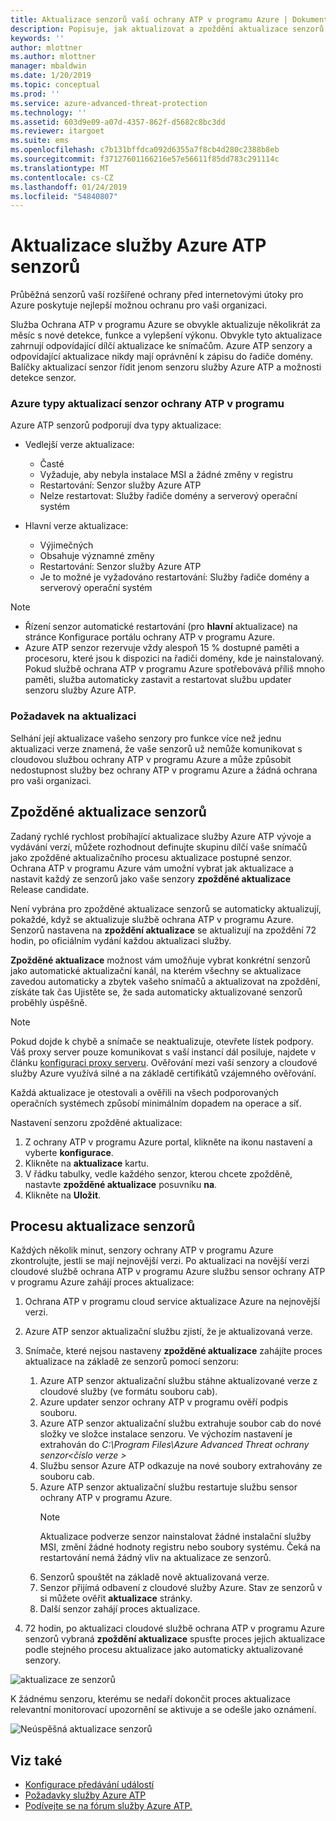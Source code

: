 ```yaml
---
title: Aktualizace senzorů vaší ochrany ATP v programu Azure | Dokumentace Microsoftu
description: Popisuje, jak aktualizovat a zpoždění aktualizace senzorů v ochrany ATP v programu Azure.
keywords: ''
author: mlottner
ms.author: mlottner
manager: mbaldwin
ms.date: 1/20/2019
ms.topic: conceptual
ms.prod: ''
ms.service: azure-advanced-threat-protection
ms.technology: ''
ms.assetid: 603d9e09-a07d-4357-862f-d5682c8bc3dd
ms.reviewer: itargoet
ms.suite: ems
ms.openlocfilehash: c7b131bffdca092d6355a7f8cb4d280c2388b8eb
ms.sourcegitcommit: f37127601166216e57e56611f85dd783c291114c
ms.translationtype: MT
ms.contentlocale: cs-CZ
ms.lasthandoff: 01/24/2019
ms.locfileid: "54840807"
---
```

# <a name="update-azure-atp-sensors"></a>Aktualizace služby Azure ATP senzorů

Průběžná senzorů vaší rozšířené ochrany před internetovými útoky pro Azure poskytuje nejlepší možnou ochranu pro vaši organizaci.

Služba Ochrana ATP v programu Azure se obvykle aktualizuje několikrát za měsíc s nové detekce, funkce a vylepšení výkonu. Obvykle tyto aktualizace zahrnují odpovídající dílčí aktualizace ke snímačům. Azure ATP senzory a odpovídající aktualizace nikdy mají oprávnění k zápisu do řadiče domény. Balíčky aktualizací senzor řídit jenom senzoru služby Azure ATP a možnosti detekce senzor. 

### <a name="azure-atp-sensor-update-types"></a>Azure typy aktualizací senzor ochrany ATP v programu   

Azure ATP senzorů podporují dva typy aktualizace:
- Vedlejší verze aktualizace: 
    - Časté 
    - Vyžaduje, aby nebyla instalace MSI a žádné změny v registru
    - Restartování: Senzor služby Azure ATP 
    - Nelze restartovat: Služby řadiče domény a serverový operační systém

- Hlavní verze aktualizace:
    - Výjimečných
    - Obsahuje významné změny 
    - Restartování: Senzor služby Azure ATP
    - Je to možné je vyžadováno restartování: Služby řadiče domény a serverový operační systém

> [!NOTE]
>- Řízení senzor automatické restartování (pro **hlavní** aktualizace) na stránce Konfigurace portálu ochrany ATP v programu Azure. 
> - Azure ATP senzor rezervuje vždy alespoň 15 % dostupné paměti a procesoru, které jsou k dispozici na řadiči domény, kde je nainstalovaný. Pokud službě ochrana ATP v programu Azure spotřebovává příliš mnoho paměti, služba automaticky zastavit a restartovat službu updater senzoru služby Azure ATP.

### <a name="update-requirement"></a>Požadavek na aktualizaci

Selhání její aktualizace vašeho senzory pro funkce více než jednu aktualizaci verze znamená, že vaše senzorů už nemůže komunikovat s cloudovou službou ochrany ATP v programu Azure a může způsobit nedostupnost služby bez ochrany ATP v programu Azure a žádná ochrana pro vaši organizaci.  

## <a name="delayed-sensor-update"></a>Zpožděné aktualizace senzorů

Zadaný rychlé rychlost probíhající aktualizace služby Azure ATP vývoje a vydávání verzí, můžete rozhodnout definujte skupinu dílčí vaše snímačů jako zpožděné aktualizačního procesu aktualizace postupné senzor. Ochrana ATP v programu Azure vám umožní vybrat jak aktualizace a nastavit každý ze senzorů jako vaše senzory **zpožděné aktualizace** Release candidate.  

Není vybrána pro zpožděné aktualizace senzorů se automaticky aktualizují, pokaždé, když se aktualizuje službě ochrana ATP v programu Azure. Senzorů nastavena na **zpoždění aktualizace** se aktualizují na zpoždění 72 hodin, po oficiálním vydání každou aktualizaci služby. 

**Zpožděné aktualizace** možnost vám umožňuje vybrat konkrétní senzorů jako automatické aktualizační kanál, na kterém všechny se aktualizace zavedou automaticky a zbytek vašeho snímačů a aktualizovat na zpoždění, získáte tak čas Ujistěte se, že sada automaticky aktualizované senzorů proběhly úspěšně.

> [!NOTE]
> Pokud dojde k chybě a snímače se neaktualizuje, otevřete lístek podpory. Váš proxy server pouze komunikovat s vaší instancí dál posiluje, najdete v článku [konfiguraci proxy serveru](configure-proxy.md).
Ověřování mezi vaší senzory a cloudové služby Azure využívá silné a na základě certifikátů vzájemného ověřování. 

Každá aktualizace je otestovali a ověřili na všech podporovaných operačních systémech způsobí minimálním dopadem na operace a síť.


Nastavení senzoru zpožděné aktualizace:

1. Z ochrany ATP v programu Azure portal, klikněte na ikonu nastavení a vyberte **konfigurace**.
2. Klikněte na **aktualizace** kartu.
3. V řádku tabulky, vedle každého senzor, kterou chcete zpožděně, nastavte **zpožděné aktualizace** posuvníku **na**.
4. Klikněte na **Uložit**.
 
## <a name="sensor-update-process"></a>Procesu aktualizace senzorů

Každých několik minut, senzory ochrany ATP v programu Azure zkontrolujte, jestli se mají nejnovější verzi. Po aktualizaci na novější verzi cloudové službě ochrana ATP v programu Azure službu sensor ochrany ATP v programu Azure zahájí proces aktualizace:

1. Ochrana ATP v programu cloud service aktualizace Azure na nejnovější verzi.
2. Azure ATP senzor aktualizační službu zjistí, že je aktualizovaná verze.
3. Snímače, které nejsou nastaveny **zpožděné aktualizace** zahájíte proces aktualizace na základě ze senzorů pomocí senzoru:
   1. Azure ATP senzor aktualizační službu stáhne aktualizované verze z cloudové služby (ve formátu souboru cab).
   2. Azure updater senzor ochrany ATP v programu ověří podpis souboru.
   3. Azure ATP senzor aktualizační službu extrahuje soubor cab do nové složky ve složce instalace senzoru. Ve výchozím nastavení je extrahován do *C:\Program Files\Azure Advanced Threat ochrany senzor\<číslo verze >*
   4. Službu sensor Azure ATP odkazuje na nové soubory extrahovány ze souboru cab.    
   5. Azure ATP senzor aktualizační službu restartuje službu sensor ochrany ATP v programu Azure.
       > [!NOTE]
      >Aktualizace podverze senzor nainstalovat žádné instalační služby MSI, změní žádné hodnoty registru nebo soubory systému. Čeká na restartování nemá žádný vliv na aktualizace ze senzorů. 
   6. Senzorů spouštět na základě nově aktualizovaná verze.
   7. Senzor přijímá odbavení z cloudové služby Azure. Stav ze senzorů v si můžete ověřit **aktualizace** stránky.
   8. Další senzor zahájí proces aktualizace. 

4. 72 hodin, po aktualizaci cloudové službě ochrana ATP v programu Azure senzorů vybraná **zpoždění aktualizace** spusťte proces jejich aktualizace podle stejného procesu aktualizace jako automaticky aktualizované senzory.

![aktualizace ze senzorů](./media/sensor-update.png)


K žádnému senzoru, kterému se nedaří dokončit proces aktualizace relevantní monitorovací upozornění se aktivuje a se odešle jako oznámení.

![Neúspěšná aktualizace senzorů](./media/sensor-outdated.png)


## <a name="see-also"></a>Viz také

- [Konfigurace předávání událostí](configure-event-forwarding.md)
- [Požadavky služby Azure ATP](atp-prerequisites.md)
- [Podívejte se na fórum služby Azure ATP.](https://aka.ms/azureatpcommunity)